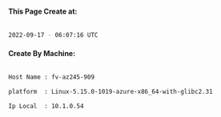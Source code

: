
   
#### This Page Create at:

```bash

2022-09-17 - 06:07:16 UTC

```

#### Create By Machine:

```bash

Host Name : fv-az245-909

platform  : Linux-5.15.0-1019-azure-x86_64-with-glibc2.31

Ip Local  : 10.1.0.54

```

